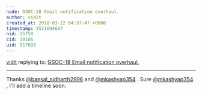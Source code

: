 ```yaml
---
node: GSOC-18 Email notification overhaul.
author: vidit
created_at: 2018-03-22 04:57:47 +0000
timestamp: 1521694667
nid: 15750
cid: 19106
uid: 517093
---
```




[vidit](../profile/vidit) replying to: [GSOC-18 Email notification overhaul.](../notes/vidit/02-16-2018/gsoc-18-email-notification-overhaul)

----
Thanks [@bansal_sidharth2996](/profile/bansal_sidharth2996) and [@mkashyap354](/profile/mkashyap354) . Sure [@mkashyap354](/profile/mkashyap354) , I'll add a timeline soon.
